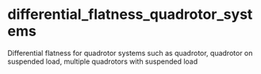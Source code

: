 # differential_flatness_quadrotor_systems
Differential flatness for quadrotor systems such as quadrotor, quadrotor on suspended load, multiple quadrotors with suspended load 
